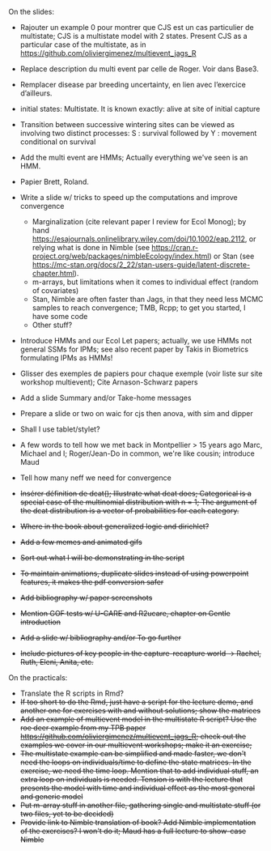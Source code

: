 On the slides: 

- Rajouter un example 0 pour montrer que CJS est un cas particulier de multistate; CJS is a multistate model with 2 states. Present CJS as a particular case of the multistate, as in https://github.com/oliviergimenez/multievent_jags_R
- Replace description du multi event par celle de Roger. Voir dans Base3. 
- Remplacer disease par breeding uncertainty, en lien avec l’exercice d’ailleurs.
- initial states: Multistate. It is known exactly: alive at site of initial capture
- Transition between successive wintering sites can be viewed as involving two distinct processes: S : survival followed by Y : movement conditional on survival 
- Add the multi event are HMMs; Actually everything we've seen is an HMM.
- Papier Brett, Roland. 
- Write a slide w/ tricks to speed up the computations and improve convergence
    - Marginalization (cite relevant paper I review for Ecol Monog); by hand <https://esajournals.onlinelibrary.wiley.com/doi/10.1002/eap.2112>, or relying what is done in Nimble (see <https://cran.r-project.org/web/packages/nimbleEcology/index.html>) or Stan (see <https://mc-stan.org/docs/2_22/stan-users-guide/latent-discrete-chapter.html>). 
    - m-arrays, but limitations when it comes to individual effect (random of covariates)
    - Stan, Nimble are often faster than Jags, in that they need less MCMC samples to reach convergence; TMB, Rcpp; to get you started, I have some code
    - Other stuff?
- Introduce HMMs and our Ecol Let papers; actually, we use HMMs not general SSMs for IPMs; see also recent paper by Takis in Biometrics formulating IPMs as HMMs!
- Glisser des exemples de papiers pour chaque exemple (voir liste sur site workshop multievent); Cite Arnason-Schwarz papers 




- Add a slide Summary and/or Take-home messages
- Prepare a slide or two on waic for cjs then anova, with sim and dipper
- Shall I use tablet/stylet?
- A few words to tell how we met back in Montpellier > 15 years ago Marc, Michael and I; Roger/Jean-Do in common, we're like cousin; introduce Maud 
- Tell how many neff we need for convergence

- ~~Insérer définition de dcat(); Illustrate what dcat does; Categorical is a special case of the multinomial distribution with n = 1; The argument of the dcat distribution is a vector of probabilities for each category.~~
- ~~Where in the book about generalized logic and dirichlet?~~
- ~~Add a few memes and animated gifs~~
- ~~Sort out what I will be demonstrating in the script~~
- ~~To maintain animations, duplicate slides instead of using powerpoint features, it makes the pdf conversion safer~~
- ~~Add bibliography w/ paper screenshots~~
- ~~Mention GOF tests w/ U-CARE and R2ucare, chapter on Gentle introduction~~
- ~~Add a slide w/ bibliography and/or To go further~~
- ~~Include pictures of key people in the capture-recapture world -> Rachel, Ruth, Eleni, Anita, etc.~~

On the practicals:

- Translate the R scripts in Rmd?
- ~~If too short to do the Rmd, just have a script for the lecture demo, and another one for exercises with and without solutions; show the matrices~~
- ~~Add an example of multievent model in the multistate R script? Use the roe deer example from my TPB paper https://github.com/oliviergimenez/multievent_jags_R; check out the examples we cover in our multievent workshops; make it an exercise;~~
- ~~The multistate example can be simplified and made faster, we don't need the loops on individuals/time to define the state matrices. In the exercise, we need the time loop. Mention that to add individual stuff, an extra loop on individuals is needed. Tension is with the lecture that presents the model with time and individual effect as the most general and generic model~~
- ~~Put m-array stuff in another file, gathering single and multistate stuff (or two files, yet to be decided)~~
- ~~Provide link to Nimble translation of book? Add Nimble implementation of the exercises? I won't do it; Maud has a full lecture to show-case Nimble~~
